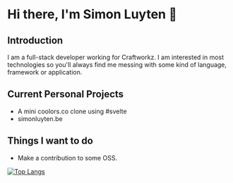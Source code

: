 # Hi there, I'm Simon Luyten 👋


## Introduction
I am a full-stack developer working for Craftworkz. I am interested in most technologies so you'll always find me messing with some kind of language, framework or application.

## Current Personal Projects
- A mini coolors.co clone using #svelte
- simonluyten.be

## Things I want to do
- Make a contribution to some OSS.


[![Top Langs](https://github-readme-stats.vercel.app/api/top-langs/?username=simluyt&layout=compact)](https://github.com/simluyt/github-readme-stats)
